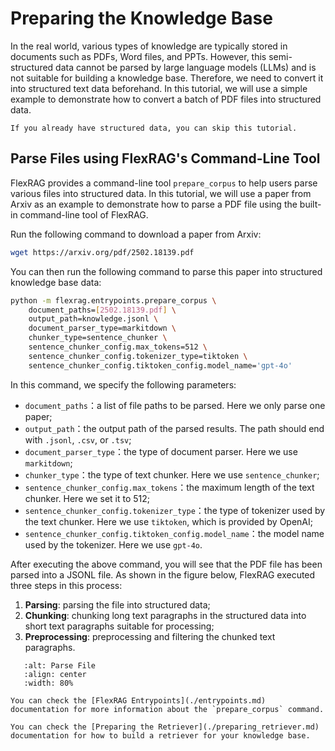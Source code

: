 # Preparing the Knowledge Base
In the real world, various types of knowledge are typically stored in documents such as PDFs, Word files, and PPTs. However, this semi-structured data cannot be parsed by large language models (LLMs) and is not suitable for building a knowledge base. Therefore, we need to convert it into structured text data beforehand. In this tutorial, we will use a simple example to demonstrate how to convert a batch of PDF files into structured data.

```{tip}
If you already have structured data, you can skip this tutorial.
```

## Parse Files using FlexRAG's Command-Line Tool
FlexRAG provides a command-line tool `prepare_corpus` to help users parse various files into structured data. In this tutorial, we will use a paper from Arxiv as an example to demonstrate how to parse a PDF file using the built-in command-line tool of FlexRAG.

Run the following command to download a paper from Arxiv:

```bash
wget https://arxiv.org/pdf/2502.18139.pdf
```

You can then run the following command to parse this paper into structured knowledge base data:

```bash
python -m flexrag.entrypoints.prepare_corpus \
    document_paths=[2502.18139.pdf] \
    output_path=knowledge.jsonl \
    document_parser_type=markitdown \
    chunker_type=sentence_chunker \
    sentence_chunker_config.max_tokens=512 \
    sentence_chunker_config.tokenizer_type=tiktoken \
    sentence_chunker_config.tiktoken_config.model_name='gpt-4o'
```

In this command, we specify the following parameters:
- `document_paths`：a list of file paths to be parsed. Here we only parse one paper;
- `output_path`：the output path of the parsed results. The path should end with `.jsonl`, `.csv`, or `.tsv`;
- `document_parser_type`：the type of document parser. Here we use `markitdown`;
- `chunker_type`：the type of text chunker. Here we use `sentence_chunker`;
- `sentence_chunker_config.max_tokens`：the maximum length of the text chunker. Here we set it to 512;
- `sentence_chunker_config.tokenizer_type`：the type of tokenizer used by the text chunker. Here we use `tiktoken`, which is provided by OpenAI;
- `sentence_chunker_config.tiktoken_config.model_name`：the model name used by the tokenizer. Here we use `gpt-4o`.

After executing the above command, you will see that the PDF file has been parsed into a JSONL file. As shown in the figure below, FlexRAG executed three steps in this process:
1. **Parsing**: parsing the file into structured data;
2. **Chunking**: chunking long text paragraphs in the structured data into short text paragraphs suitable for processing;
3. **Preprocessing**: preprocessing and filtering the chunked text paragraphs.

```{image} ../../../assets/parse_files.png
   :alt: Parse File
   :align: center
   :width: 80%
```

```{tip}
You can check the [FlexRAG Entrypoints](./entrypoints.md) documentation for more information about the `prepare_corpus` command.
```

```{tip}
You can check the [Preparing the Retriever](./preparing_retriever.md) documentation for how to build a retriever for your knowledge base.
```
